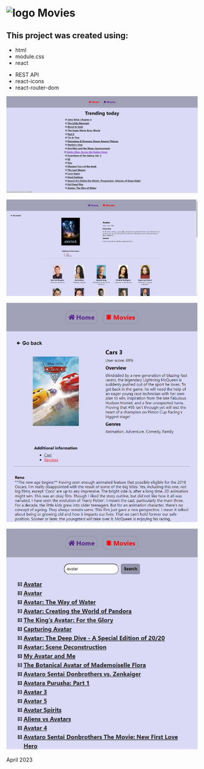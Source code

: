 <h1><img src="./public/favicon.ico" alt="logo" style="width:36px;"> Movies</h1>

<h2>This project was created using:</h2>
<ul>
<li>html</li>
<li>module.css</li>
<li>react</li>
</ul>

<ul>
<li>REST API</li>
<li>react-icons</li>
<li>react-router-dom</li>
</ul>

![home](assets/home.jpg)

![cast](assets/cast.jpg)

![reviews](assets/reviews.jpg)

![movies](assets/movies.jpg)

April 2023
